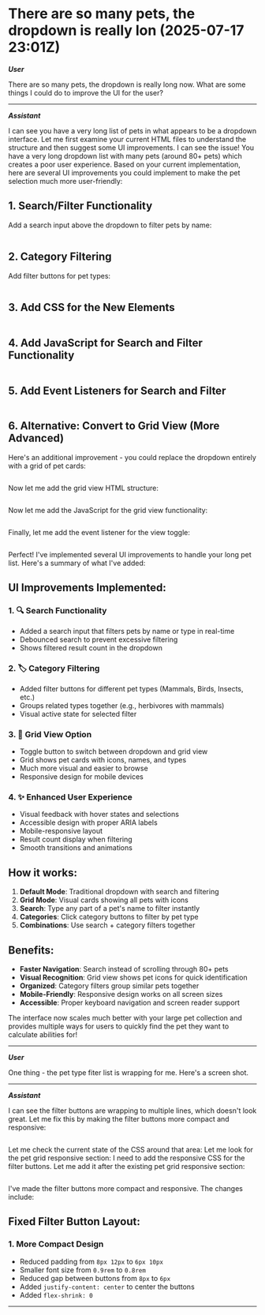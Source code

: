<!-- Generated by SpecStory -->

# There are so many pets, the dropdown is really lon (2025-07-17 23:01Z)

_**User**_

There are so many pets, the dropdown is really long now. What are some things I could do to improve the UI for the user?

---

_**Assistant**_

I can see you have a very long list of pets in what appears to be a dropdown interface. Let me first examine your current HTML files to understand the structure and then suggest some UI improvements. I can see the issue! You have a very long dropdown list with many pets (around 80+ pets) which creates a poor user experience. Based on your current implementation, here are several UI improvements you could implement to make the pet selection much more user-friendly:

## 1. **Search/Filter Functionality**
Add a search input above the dropdown to filter pets by name: 
```

```
## 2. **Category Filtering**
Add filter buttons for pet types: 
```

```
## 3. **Add CSS for the New Elements** 
```

```
## 4. **Add JavaScript for Search and Filter Functionality** 
```

```
## 5. **Add Event Listeners for Search and Filter** 
```

```
## 6. **Alternative: Convert to Grid View (More Advanced)**

Here's an additional improvement - you could replace the dropdown entirely with a grid of pet cards: 
```

```
Now let me add the grid view HTML structure: 
```

```
Now let me add the JavaScript for the grid view functionality: 
```

```
Finally, let me add the event listener for the view toggle: 
```

```
Perfect! I've implemented several UI improvements to handle your long pet list. Here's a summary of what I've added:

## **UI Improvements Implemented:**

### 1. **🔍 Search Functionality**
- Added a search input that filters pets by name or type in real-time
- Debounced search to prevent excessive filtering
- Shows filtered result count in the dropdown

### 2. **🏷️ Category Filtering**
- Added filter buttons for different pet types (Mammals, Birds, Insects, etc.)
- Groups related types together (e.g., herbivores with mammals)
- Visual active state for selected filter

### 3. **📱 Grid View Option**
- Toggle button to switch between dropdown and grid view
- Grid shows pet cards with icons, names, and types
- Much more visual and easier to browse
- Responsive design for mobile devices

### 4. **✨ Enhanced User Experience**
- Visual feedback with hover states and selections
- Accessible design with proper ARIA labels
- Mobile-responsive layout
- Result count display when filtering
- Smooth transitions and animations

## **How it works:**

1. **Default Mode**: Traditional dropdown with search and filtering
2. **Grid Mode**: Visual cards showing all pets with icons
3. **Search**: Type any part of a pet's name to filter instantly
4. **Categories**: Click category buttons to filter by pet type
5. **Combinations**: Use search + category filters together

## **Benefits:**
- **Faster Navigation**: Search instead of scrolling through 80+ pets
- **Visual Recognition**: Grid view shows pet icons for quick identification
- **Organized**: Category filters group similar pets together
- **Mobile-Friendly**: Responsive design works on all screen sizes
- **Accessible**: Proper keyboard navigation and screen reader support

The interface now scales much better with your large pet collection and provides multiple ways for users to quickly find the pet they want to calculate abilities for!

---

_**User**_

One thing - the pet type fiter list is wrapping for me. Here's a screen shot.

---

_**Assistant**_

I can see the filter buttons are wrapping to multiple lines, which doesn't look great. Let me fix this by making the filter buttons more compact and responsive: 
```

```
Let me check the current state of the CSS around that area: Let me look for the pet grid responsive section: I need to add the responsive CSS for the filter buttons. Let me add it after the existing pet grid responsive section: 
```

```
I've made the filter buttons more compact and responsive. The changes include:

## **Fixed Filter Button Layout:**

### 1. **More Compact Design**
- Reduced padding from `8px 12px` to `6px 10px`
- Smaller font size from `0.9rem` to `0.8rem`
- Reduced gap between buttons from `8px` to `6px`
- Added `justify-content: center` to center the buttons
- Added `flex-shrink: 0`

---

